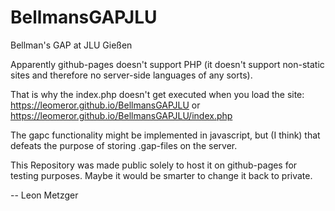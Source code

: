 # BellmansGAPJLU
Bellman's GAP at JLU Gießen

Apparently github-pages doesn't support PHP (it doesn't support non-static sites and therefore no server-side languages of any sorts). 

That is why the index.php doesn't get executed when you load the site: https://leomeror.github.io/BellmansGAPJLU or https://leomeror.github.io/BellmansGAPJLU/index.php

The gapc functionality might be implemented in javascript, but (I think) that defeats the purpose of storing .gap-files on the server. 

This Repository was made public solely to host it on github-pages for testing purposes.
Maybe it would be smarter to change it back to private.

-- Leon Metzger
